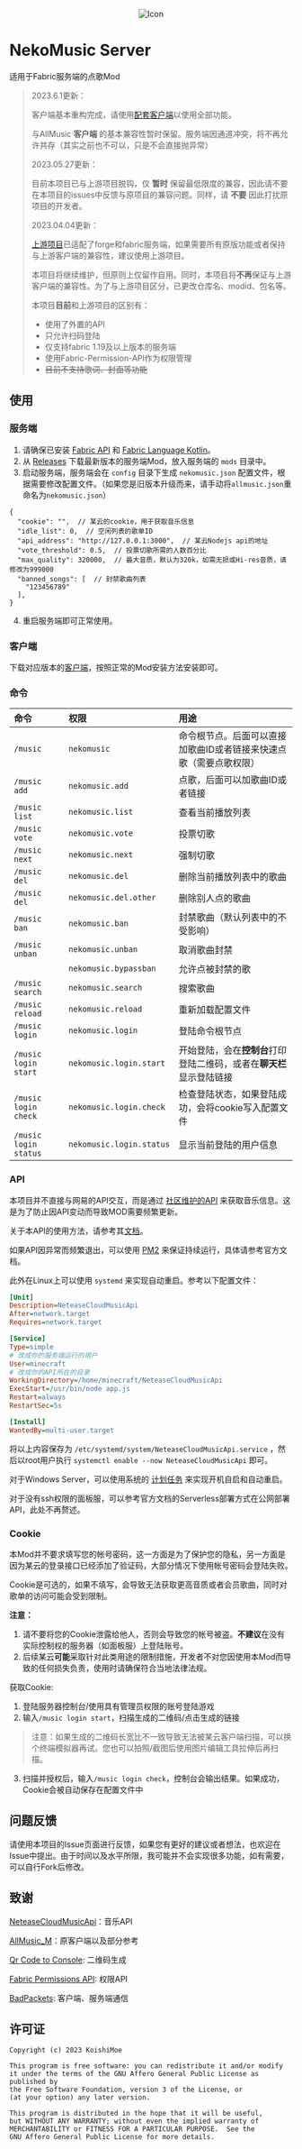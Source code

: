 <p style="text-align: center">
    <img src="./src/main/resources/assets/nekomusic/icon.png" alt="Icon" style="max-width: 50%; max-height: 300px;">
</p>

# NekoMusic Server

适用于Fabric服务端的点歌Mod

> 2023.6.1更新：
> 
> 客户端基本重构完成，请使用[配套客户端](https://github.com/KoishiMoe/NekoMusic_Cli)以使用全部功能。
> 
> 与AllMusic **客户端** 的基本兼容性暂时保留。服务端因通道冲突，将不再允许共存（其实之前也不可以，只是不会直接抛异常）
> 
> 2023.05.27更新：
> 
> 目前本项目已与上游项目脱钩，仅 **暂时** 保留最低限度的兼容，因此请不要在本项目的issues中反馈与原项目的兼容问题。同样，请 **不要** 因此打扰原项目的开发者。
> 
> 2023.04.04更新：
> 
> [上游项目](https://github.com/Coloryr/AllMusic_Server)已适配了forge和fabric服务端，如果需要所有原版功能或者保持与上游客户端的兼容性，建议使用上游项目。
> 
> 本项目将继续维护，但原则上仅留作自用。同时，本项目将**不再**保证与上游客户端的兼容性。为了与上游项目区分，已更改仓库名、modid、包名等。
> 
> 本项目**目前**和上游项目的区别有：
> * 使用了外置的API
> * 只允许扫码登陆
> * 仅支持fabric 1.19及以上版本的服务端
> * 使用Fabric-Permission-API作为权限管理
> * ~~目前不支持歌词、封面等功能~~

## 使用

### 服务端

1. 请确保已安装 [Fabric API](https://www.curseforge.com/minecraft/mc-mods/fabric-api) 和 [Fabric Language Kotlin](https://www.curseforge.com/minecraft/mc-mods/fabric-language-kotlin)。
2. 从 [Releases](https://github.com/lolicode-org/NekoMusic_Server/releases) 下载最新版本的服务端Mod，放入服务端的 `mods` 目录中。
3. 启动服务端，服务端会在 `config` 目录下生成 `nekomusic.json` 配置文件，根据需要修改配置文件。（如果您是旧版本升级而来，请手动将`allmusic.json`重命名为`nekomusic.json`）
```json5
{
  "cookie": "",  // 某云的cookie，用于获取音乐信息
  "idle_list": 0,  // 空闲列表的歌单ID
  "api_address": "http://127.0.0.1:3000",  // 某云Nodejs api的地址
  "vote_threshold": 0.5,  // 投票切歌所需的人数百分比
  "max_quality": 320000,  // 最大音质，默认为320k，如需无损或Hi-res音质，请修改为999000
  "banned_songs": [  // 封禁歌曲列表
    "123456789"
  ],
}
```
4. 重启服务端即可正常使用。

### 客户端

下载对应版本的[客户端](https://github.com/lolicode-org/NekoMusic_Cli)，按照正常的Mod安装方法安装即可。

### 命令

| 命令                    | 权限                       | 用途                                     |
|:----------------------|:-------------------------|:---------------------------------------|
| `/music`              | `nekomusic`              | 命令根节点。后面可以直接加歌曲ID或者链接来快速点歌（需要点歌权限）     |
| `/music add`          | `nekomusic.add`          | 点歌，后面可以加歌曲ID或者链接                       |
| `/music list`         | `nekomusic.list`         | 查看当前播放列表                               |
| `/music vote`         | `nekomusic.vote`         | 投票切歌                                   |
| `/music next`         | `nekomusic.next`         | 强制切歌                                   |
| `/music del`          | `nekomusic.del`          | 删除当前播放列表中的歌曲                           |
| `/music del`          | `nekomusic.del.other`    | 删除别人点的歌曲                               |
| `/music ban`          | `nekomusic.ban`          | 封禁歌曲（默认列表中的不受影响）                       |
| `/music unban`        | `nekomusic.unban`        | 取消歌曲封禁                                 |
|                       | `nekomusic.bypassban`    | 允许点被封禁的歌                               |
| `/music search`       | `nekomusic.search`       | 搜索歌曲                                   |
| `/music reload`       | `nekomusic.reload`       | 重新加载配置文件                               |
| `/music login`        | `nekomusic.login`        | 登陆命令根节点                                |
| `/music login start`  | `nekomusic.login.start`  | 开始登陆，会在**控制台**打印登陆二维码，或者在**聊天栏**显示登陆链接 |
| `/music login check`  | `nekomusic.login.check`  | 检查登陆状态，如果登陆成功，会将cookie写入配置文件           |
| `/music login status` | `nekomusic.login.status` | 显示当前登陆的用户信息                            |

### API

本项目并不直接与网易的API交互，而是通过 [社区维护的API](https://github.com/Binaryify/NeteaseCloudMusicApi) 来获取音乐信息。这是为了防止因API变动而导致MOD需要频繁更新。

关于本API的使用方法，请参考其[文档](https://binaryify.github.io/NeteaseCloudMusicApi/#/)。

如果API因异常而频繁退出，可以使用 [PM2](https://pm2.keymetrics.io/) 来保证持续运行，具体请参考官方文档。

此外在Linux上可以使用 `systemd` 来实现自动重启。参考以下配置文件：
```ini
[Unit]
Description=NeteaseCloudMusicApi
After=network.target
Requires=network.target

[Service]
Type=simple
# 改成你的服务端运行的用户
User=minecraft
# 改成你的API所在的目录
WorkingDirectory=/home/minecraft/NeteaseCloudMusicApi
ExecStart=/usr/bin/node app.js
Restart=always
RestartSec=5s

[Install]
WantedBy=multi-user.target
```
将以上内容保存为 `/etc/systemd/system/NeteaseCloudMusicApi.service` ，然后以root用户执行 `systemctl enable --now NeteaseCloudMusicApi` 即可。

对于Windows Server，可以使用系统的 [计划任务](https://docs.microsoft.com/zh-cn/windows/win32/taskschd/task-scheduler-start-page) 来实现开机自启和自动重启。

对于没有ssh权限的面板服，可以参考官方文档的Serverless部署方式在公网部署API，此处不再赘述。

### Cookie

本Mod并不要求填写您的帐号密码，这一方面是为了保护您的隐私，另一方面是因为某云的登录接口已经添加了验证码，大部分情况下使用帐号密码会登陆失败。

Cookie是可选的，如果不填写，会导致无法获取更高音质或者会员歌曲，同时对歌单的访问可能会受到限制。

**注意：** 
1. 请不要将您的Cookie泄露给他人，否则会导致您的帐号被盗。**不建议**在没有实际控制权的服务器（如面板服）上登陆账号。
2. 后续某云**可能**采取针对此类用途的限制措施，开发者不对您因使用本Mod而导致的任何损失负责，使用时请确保符合当地法律法规。

获取Cookie:
1. 登陆服务器控制台/使用具有管理员权限的账号登陆游戏
2. 输入`/music login start`，扫描生成的二维码/点击生成的链接
> 注意：如果生成的二维码长宽比不一致导致无法被某云客户端扫描，可以换个终端模拟器再试。您也可以拍照/截图后使用图片编辑工具拉伸后再扫描。
3. 扫描并授权后，输入`/music login check`，控制台会输出结果。如果成功，Cookie会被自动保存在配置文件中

## 问题反馈

请使用本项目的Issue页面进行反馈，如果您有更好的建议或者想法，也欢迎在Issue中提出。由于时间以及水平所限，我可能并不会实现很多功能，如有需要，可以自行Fork后修改。

## 致谢

[NeteaseCloudMusicApi](https://github.com/Binaryify/NeteaseCloudMusicApi)：音乐API

[AllMusic_M](https://github.com/Coloryr/AllMusic_M)：原客户端以及部分参考

[Qr Code to Console](https://github.com/yuanyouxi/qr-code-to-console): 二维码生成

[Fabric Permissions API](https://github.com/lucko/fabric-permissions-api): 权限API

[BadPackets](https://github.com/badasintended/badpackets): 客户端、服务端通信

## 许可证
```text
Copyright (c) 2023 KoishiMoe

This program is free software: you can redistribute it and/or modify
it under the terms of the GNU Affero General Public License as published by
the Free Software Foundation, version 3 of the License, or
(at your option) any later version.

This program is distributed in the hope that it will be useful,
but WITHOUT ANY WARRANTY; without even the implied warranty of
MERCHANTABILITY or FITNESS FOR A PARTICULAR PURPOSE.  See the
GNU Affero General Public License for more details.
```
